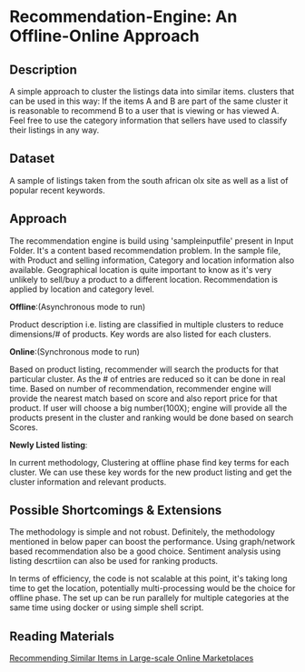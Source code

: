 Recommendation-Engine: An Offline-Online Approach
===================================================

## Description

A simple approach to cluster the listings data into similar items. 
clusters that can be used in this way: If the items A and B are part of the
same cluster it is reasonable to recommend B to a user that is viewing or has
viewed A. Feel free to use the category information that sellers have used to
classify their listings in any way.

## Dataset

A sample of listings taken from the south african olx site as well as a list of popular recent keywords.


## Approach

The recommendation engine is build using 'sampleinputfile' present in Input Folder. It's a content based recommendation problem.
In the sample file, with Product and selling information, Category and location information also available. Geographical 
location is quite important to know as it's very unlikely to sell/buy a product to a different location. Recommendation is 
applied by location and category level.

**Offline**:(Asynchronous mode to run)
 
Product description i.e. listing are classified in multiple clusters to reduce dimensions/# of products. Key words are 
also listed for each clusters.

**Online**:(Synchronous mode to run)

Based on product listing, recommender will search the products for that particular cluster. As the # of entries are reduced
so it can be done in real time. Based on number of recommendation, recommender engine will provide the nearest match based on 
score and also report price for that product. If user will choose a big number(100X); engine will provide all the products
present in the cluster and ranking would be done based on search Scores.

**Newly Listed listing**:

In current methodology, Clustering at offline phase find key terms for each cluster. We can use these key words for the new product listing and get the cluster information and relevant products.

## Possible Shortcomings & Extensions

The methodology is simple and not robust. Definitely, the methodology mentioned in below paper can boost the performance. 
Using graph/network based recommendation also be a good choice. Sentiment analysis using listing descrtiion can also be used for ranking products.
 
In terms of efficiency, the code is not scalable at this point, it's taking long time to get the location, potentially multi-processing
would be the choice for offline phase. The set up can be run parallely for multiple categories at the same time using docker or using simple shell script.
                        
## Reading Materials
  [Recommending Similar Items in Large-scale Online Marketplaces](https://pdfs.semanticscholar.org/e107/0c60d926e69298263e9ca36c698b69a21914.pdf)
  